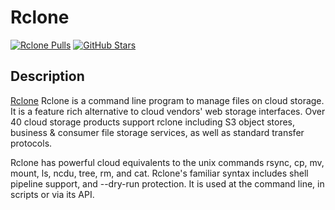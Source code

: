 # Rclone

[![Rclone Pulls](https://img.shields.io/docker/pulls/rclone/rclone?style=flat-square&color=607D8B&label=docker%20pulls&logo=docker)](https://hub.docker.com/r/rclone/rclone)
[![GitHub Stars](https://img.shields.io/github/stars/rclone/rclone?style=flat-square&color=607D8B&label=github%20stars&logo=github)](https://github.com/rclone/rclone)

## Description

[Rclone](https://www.rclone.org/) Rclone is a command line program to manage files on cloud storage. It is a feature rich alternative to cloud vendors' web storage interfaces. Over 40 cloud storage products support rclone including S3 object stores, business & consumer file storage services, as well as standard transfer protocols.

Rclone has powerful cloud equivalents to the unix commands rsync, cp, mv, mount, ls, ncdu, tree, rm, and cat. Rclone's familiar syntax includes shell pipeline support, and --dry-run protection. It is used at the command line, in scripts or via its API.
<!-- 
### Rclone Installation

If you install Duplicati, you may be wondering what the important folders and files are to backup in case something goes wrong and you want to restore and be back up and running within minutes. Everything regarding DockSTARTer is found in /source like below: (You can exclude `.git` and `.github`)

![Source Configuration List](https://i.imgur.com/V2pyzW5.png) -->
